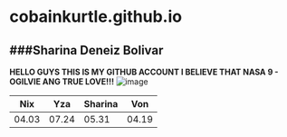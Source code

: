 # cobainkurtle.github.io
###Sharina Deneiz Bolivar
---
**HELLO GUYS THIS IS MY GITHUB ACCOUNT I BELIEVE THAT NASA 9 - OGILVIE ANG TRUE LOVE!!!**
![image](https://user-images.githubusercontent.com/111124820/211956322-5578c2c7-c9cc-4599-a96d-694d0738e1d0.png)

| Nix | Yza | Sharina | Von |
|-----|-----|---------|-----|
| 04.03 | 07.24 | 05.31| 04.19 |
